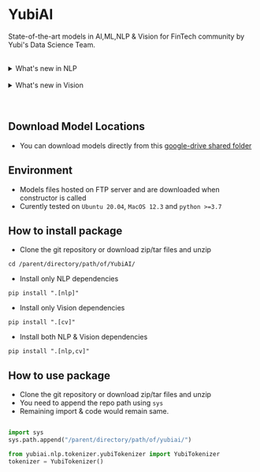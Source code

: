 # YubiAI

State-of-the-art models in AI,ML,NLP & Vision for FinTech community by Yubi's Data Science Team.
<br>
<br>

<details>
<summary>What's new in NLP</summary>
<p>

* Oct 2022
    * [YubiTokenizer trained on FinTech multilingual data](./yubiai/nlp/tokenizer/)
    * [YubiBERT Micro Encoder4](./yubiai/nlp/yubiEmbeddings/)
* Nov 2022
    * [YubiBERT Small Encoder8](./yubiai/nlp/yubiEmbeddings/)
    * [HuggingFace Supported YubiTokenizers](./yubiai/nlp/tokenizer/)
* Dec 2022
    * [YuLan V1 - Yubi's Text Language Detection](./yubiai/nlp/language_detection/)
    * [TrueCaser Model v1](./yubiai/nlp/seq2seq/)
    * [Character-2-Text generation Model v1](./yubiai/nlp/seq2seq/)
* Feb 2023
    * [YuLan V2 - Yubi's Text Language Detection](./yubiai/nlp/language_detection/)
* Jun 2023
    * [NSFW Text Detection](./yubiai/nlp/nsfw_text/)


</p>
</details>
</br>

<details><summary>What's new in Vision</summary><p>

* January 2023
    * [Image Augmentations (Random rotate & croppings)](./yubiai/vision/utility/)
    * [Document Skew Detection v1](./yubiai/vision/skew_detection/)
* March 2023
    * [Fintech Document Segmentation model v1](./yubiai/vision/document_segmentation/)
* April 2023
    * [Fintech Document Segmentation model v2](./yubiai/vision/document_segmentation/)
* Jun 2023
    * [Document Image Detection](./yubiai/vision/document_image_detection/)
    * [NSFW Image Detection](./yubiai/vision/document_image_detection/)
</p></details>
</br>
<br>

## Download Model Locations
* You can download models directly from this [google-drive shared folder](https://drive.google.com/drive/folders/1JteTr9GWezVIcRJd8TJ5uOnPVRznjS7o)

## Environment
* Models files hosted on FTP server and are downloaded when constructor is called
* Curently tested on `Ubuntu 20.04`, `MacOS 12.3` and `python >=3.7`

## How to install package
* Clone the git repository or download zip/tar files and unzip
```
cd /parent/directory/path/of/YubiAI/
```
* Install only NLP dependencies
```
pip install ".[nlp]"
```
* Install only Vision dependencies
```
pip install ".[cv]"
```
* Install both NLP & Vision dependencies
```
pip install ".[nlp,cv]"
```

## How to use package
* Clone the git repository or download zip/tar files and unzip
* You need to append the repo path using `sys`
* Remaining import & code would remain same.

```python

import sys
sys.path.append("/parent/directory/path/of/yubiai/")

from yubiai.nlp.tokenizer.yubiTokenizer import YubiTokenizer
tokenizer = YubiTokenizer()

```

<br>
